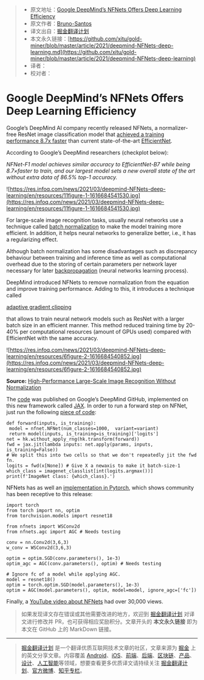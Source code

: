 > * 原文地址：[Google DeepMind’s NFNets Offers Deep Learning Efficiency](https://www.infoq.com/news/2021/03/deepmind-NFNets-deep-learning/)
> * 原文作者：[Bruno-Santos](https://www.infoq.com/profile/Bruno-Santos/)
> * 译文出自：[掘金翻译计划](https://github.com/xitu/gold-miner)
> * 本文永久链接：[https://github.com/xitu/gold-miner/blob/master/article/2021/deepmind-NFNets-deep-learning.md](https://github.com/xitu/gold-miner/blob/master/article/2021/deepmind-NFNets-deep-learning)
> * 译者：
> * 校对者：


# Google DeepMind’s NFNets Offers Deep Learning Efficiency

Google’s DeepMind AI company recently released NFNets, a normalizer-free ResNet image classification model that [achieved a training performance 8.7x faster](https://arxiv.org/abs/2102.06171) than current state-of-the-art [EfficientNet](https://ai.googleblog.com/2019/05/efficientnet-improving-accuracy-and.html).

According to Google’s DeepMind researchers (checkplot below):

*NFNet-F1 model achieves similar accuracy to EfficientNet-B7 while being 8.7×faster to train, and our largest model sets a new overall state of the art without extra data of 86.5% top-1 accuracy.*

![https://res.infoq.com/news/2021/03/deepmind-NFNets-deep-learning/en/resources/11figure-1-1616684541530.jpg](https://res.infoq.com/news/2021/03/deepmind-NFNets-deep-learning/en/resources/11figure-1-1616684541530.jpg)

For large-scale image recognition tasks, usually neural networks use a technique called [batch normalization](http://cs231n.stanford.edu/slides/2018/cs231n_2018_lecture07.pdf) to make the model training more efficient. In addition, it helps neural networks to generalize better, i.e., it has a regularizing effect.

Although batch normalization has some disadvantages such as discrepancy behaviour between training and inference time as well as computational overhead due to the storing of certain parameters per network layer necessary for later [backpropagation](https://www.wikiwand.com/en/Backpropagation) (neural networks learning process).

DeepMind introduced NFNets to remove normalization from the equation and improve training performance. Adding to this, it introduces a technique called

[adaptive gradient clipping](https://arxiv.org/pdf/2102.06171.pdf)

that allows to train neural network models such as ResNet with a larger batch size in an efficient manner. This method reduced training time by 20-40% per computational resources (amount of GPUs used) compared with EfficientNet with the same accuracy.

![https://res.infoq.com/news/2021/03/deepmind-NFNets-deep-learning/en/resources/6figure-2-1616684540852.jpg](https://res.infoq.com/news/2021/03/deepmind-NFNets-deep-learning/en/resources/6figure-2-1616684540852.jpg)

**Source:** [High-Performance Large-Scale Image Recognition Without Normalization](https://arxiv.org/abs/2102.06171)

The [code](https://github.com/deepmind/deepmind-research/tree/master/nfnets) was published on Google’s DeepMind GitHub, implemented on this new framework called [JAX](https://github.com/google/jax). In order to run a forward step on NFNet, just run the following [piece of code](https://colab.research.google.com/github/deepmind/deepmind-research/blob/master/nfnets/nfnet_demo_colab.ipynb#scrollTo=qeotZfkBYrIg):

```
def forward(inputs, is_training):
 model = nfnet.NFNet(num_classes=1000,  variant=variant)
 return model(inputs, is_training=is_training)['logits']
net = hk.without_apply_rng(hk.transform(forward))
fwd = jax.jit(lambda inputs: net.apply(params, inputs, is_training=False))
# We split this into two cells so that we don't repeatedly jit the fwd fn.
logits = fwd(x[None]) # Give X a newaxis to make it batch-size-1
which_class = imagenet_classlist[int(logits.argmax())]
print(f'ImageNet class: {which_class}.')
```

NFNets has as well an [implementation in Pytorch](https://github.com/vballoli/nfnets-pytorch), which shows community has been receptive to this release:

```
import torch
from torch import nn, optim
from torchvision.models import resnet18

from nfnets import WSConv2d
from nfnets.agc import AGC # Needs testing

conv = nn.Conv2d(3,6,3)
w_conv = WSConv2d(3,6,3)

optim = optim.SGD(conv.parameters(), 1e-3)
optim_agc = AGC(conv.parameters(), optim) # Needs testing

# Ignore fc of a model while applying AGC.
model = resnet18()
optim = torch.optim.SGD(model.parameters(), 1e-3)
optim = AGC(model.parameters(), optim, model=model, ignore_agc=['fc'])
```

Finally, a [YouTube video about NFNets](https://www.youtube.com/watch?v=rNkHjZtH0RQ) had over 30,000 views.

> 如果发现译文存在错误或其他需要改进的地方，欢迎到 [掘金翻译计划](https://github.com/xitu/gold-miner) 对译文进行修改并 PR，也可获得相应奖励积分。文章开头的 **本文永久链接** 即为本文在 GitHub 上的 MarkDown 链接。

---

> [掘金翻译计划](https://github.com/xitu/gold-miner) 是一个翻译优质互联网技术文章的社区，文章来源为 [掘金](https://juejin.im) 上的英文分享文章。内容覆盖 [Android](https://github.com/xitu/gold-miner#android)、[iOS](https://github.com/xitu/gold-miner#ios)、[前端](https://github.com/xitu/gold-miner#前端)、[后端](https://github.com/xitu/gold-miner#后端)、[区块链](https://github.com/xitu/gold-miner#区块链)、[产品](https://github.com/xitu/gold-miner#产品)、[设计](https://github.com/xitu/gold-miner#设计)、[人工智能](https://github.com/xitu/gold-miner#人工智能)等领域，想要查看更多优质译文请持续关注 [掘金翻译计划](https://github.com/xitu/gold-miner)、[官方微博](http://weibo.com/juejinfanyi)、[知乎专栏](https://zhuanlan.zhihu.com/juejinfanyi)。
